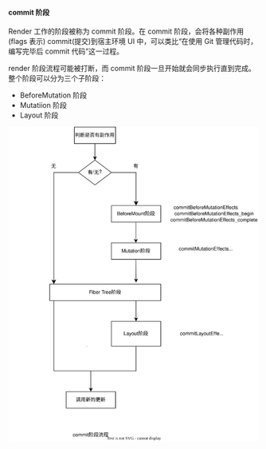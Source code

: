 #### commit 阶段

Render 工作的阶段被称为 commit 阶段。在 commit 阶段，会将各种副作用(flags 表示) commit(提交)到宿主环境 UI 中，可以类比“在使用 Git 管理代码时，编写完毕后 commit 代码”这一过程。

render 阶段流程可能被打断，而 commit 阶段一旦开始就会同步执行直到完成。整个阶段可以分为三个子阶段：

- BeforeMutation 阶段
- Mutatiion 阶段
- Layout 阶段

![commit流程](../images/commit阶段流程.drawio.svg "commit阶段流程图")
